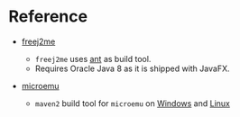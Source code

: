 # Reference

- [freej2me](https://github.com/hex007/freej2me)

    - `freej2me` uses [ant](https://ant.apache.org/) as build tool.
    - Requires Oracle Java 8 as it is shipped with JavaFX.

- [microemu](https://code.google.com/archive/p/microemu/)

    - `maven2` build tool for `microemu` on [Windows](https://archive.apache.org/dist/maven/binaries/apache-maven-2.2.1-bin.zip) and [Linux](https://archive.apache.org/dist/maven/binaries/apache-maven-2.2.0-bin.tar.gz)